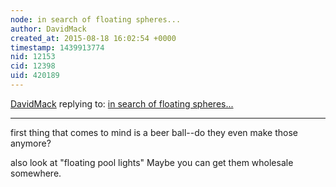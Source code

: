```yaml
---
node: in search of floating spheres...
author: DavidMack
created_at: 2015-08-18 16:02:54 +0000
timestamp: 1439913774
nid: 12153
cid: 12398
uid: 420189
---
```




[DavidMack](../profile/DavidMack) replying to: [in search of floating spheres...](../notes/lperovich/08-17-2015/in-search-of-floating-spheres)

----
first thing that comes to mind is a beer ball--do they even make those anymore?

also look at "floating pool lights"  Maybe you can get them wholesale somewhere.